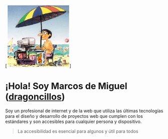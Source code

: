 
[![Marcos de Miguel en la playa](playa.jpg)]
# ¡Hola! Soy Marcos de Miguel ([dragoncillos](https://www.dragoncillos.com/))

Soy un profesional de internet y de la web que utiliza las últimas tecnologías para el diseño y desarrollo de proyectos web que cumplen con los estándares y son accesibles para cualquier persona y dispositivo.

> La accesibilidad es esencial para algunos y útil para todos